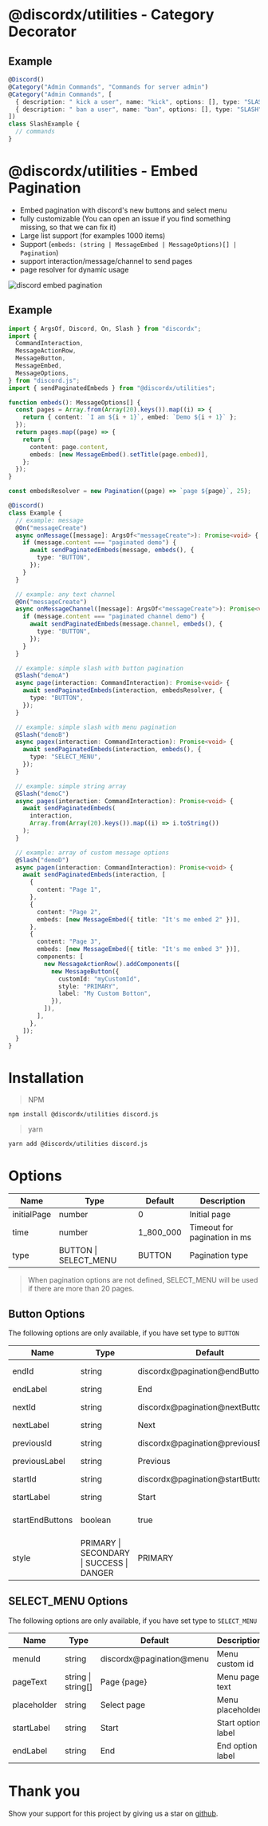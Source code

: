 # @discordx/utilities - Category Decorator

## Example

```ts
@Discord()
@Category("Admin Commands", "Commands for server admin")
@Category("Admin Commands", [
  { description: " kick a user", name: "kick", options: [], type: "SLASH" },
  { description: " ban a user", name: "ban", options: [], type: "SLASH" },
])
class SlashExample {
  // commands
}
```

# @discordx/utilities - Embed Pagination

- Embed pagination with discord's new buttons and select menu
- fully customizable (You can open an issue if you find something missing, so that we can fix it)
- Large list support (for examples 1000 items)
- Support (`embeds: (string | MessageEmbed | MessageOptions)[] | Pagination`)
- support interaction/message/channel to send pages
- page resolver for dynamic usage

![discord embed pagination](https://github.com/oceanroleplay/discord.ts/raw/main/packages/utilities/images/discord-embed-pagination.jpg)

## Example

```ts
import { ArgsOf, Discord, On, Slash } from "discordx";
import {
  CommandInteraction,
  MessageActionRow,
  MessageButton,
  MessageEmbed,
  MessageOptions,
} from "discord.js";
import { sendPaginatedEmbeds } from "@discordx/utilities";

function embeds(): MessageOptions[] {
  const pages = Array.from(Array(20).keys()).map((i) => {
    return { content: `I am ${i + 1}`, embed: `Demo ${i + 1}` };
  });
  return pages.map((page) => {
    return {
      content: page.content,
      embeds: [new MessageEmbed().setTitle(page.embed)],
    };
  });
}

const embedsResolver = new Pagination((page) => `page ${page}`, 25);

@Discord()
class Example {
  // example: message
  @On("messageCreate")
  async onMessage([message]: ArgsOf<"messageCreate">): Promise<void> {
    if (message.content === "paginated demo") {
      await sendPaginatedEmbeds(message, embeds(), {
        type: "BUTTON",
      });
    }
  }

  // example: any text channel
  @On("messageCreate")
  async onMessageChannel([message]: ArgsOf<"messageCreate">): Promise<void> {
    if (message.content === "paginated channel demo") {
      await sendPaginatedEmbeds(message.channel, embeds(), {
        type: "BUTTON",
      });
    }
  }

  // example: simple slash with button pagination
  @Slash("demoA")
  async page(interaction: CommandInteraction): Promise<void> {
    await sendPaginatedEmbeds(interaction, embedsResolver, {
      type: "BUTTON",
    });
  }

  // example: simple slash with menu pagination
  @Slash("demoB")
  async pagex(interaction: CommandInteraction): Promise<void> {
    await sendPaginatedEmbeds(interaction, embeds(), {
      type: "SELECT_MENU",
    });
  }

  // example: simple string array
  @Slash("demoC")
  async pages(interaction: CommandInteraction): Promise<void> {
    await sendPaginatedEmbeds(
      interaction,
      Array.from(Array(20).keys()).map((i) => i.toString())
    );
  }

  // example: array of custom message options
  @Slash("demoD")
  async pagen(interaction: CommandInteraction): Promise<void> {
    await sendPaginatedEmbeds(interaction, [
      {
        content: "Page 1",
      },
      {
        content: "Page 2",
        embeds: [new MessageEmbed({ title: "It's me embed 2" })],
      },
      {
        content: "Page 3",
        embeds: [new MessageEmbed({ title: "It's me embed 3" })],
        components: [
          new MessageActionRow().addComponents([
            new MessageButton({
              customId: "myCustomId",
              style: "PRIMARY",
              label: "My Custom Botton",
            }),
          ]),
        ],
      },
    ]);
  }
}
```

# Installation

> NPM

```
npm install @discordx/utilities discord.js
```

> yarn

```
yarn add @discordx/utilities discord.js
```

# Options

| Name        | Type                  | Default   | Description                  |
| ----------- | --------------------- | --------- | ---------------------------- |
| initialPage | number                | 0         | Initial page                 |
| time        | number                | 1_800_000 | Timeout for pagination in ms |
| type        | BUTTON \| SELECT_MENU | BUTTON    | Pagination type              |

> When pagination options are not defined, SELECT_MENU will be used if there are more than 20 pages.

## Button Options

The following options are only available, if you have set type to `BUTTON`

| Name            | Type                                      | Default                            | Description            |
| --------------- | ----------------------------------------- | ---------------------------------- | ---------------------- |
| endId           | string                                    | discordx@pagination@endButton      | Button custom id       |
| endLabel        | string                                    | End                                | Button lable           |
| nextId          | string                                    | discordx@pagination@nextButton     | Button custom id       |
| nextLabel       | string                                    | Next                               | Button lable           |
| previousId      | string                                    | discordx@pagination@previousButton | Button custom id       |
| previousLabel   | string                                    | Previous                           | Button lable           |
| startId         | string                                    | discordx@pagination@startButton    | Button custom id       |
| startLabel      | string                                    | Start                              | Button lable           |
| startEndButtons | boolean                                   | true                               | Show start/end buttons |
| style           | PRIMARY \| SECONDARY \| SUCCESS \| DANGER | PRIMARY                            | Button style           |

## SELECT_MENU Options

The following options are only available, if you have set type to `SELECT_MENU`

| Name        | Type               | Default                  | Description        |
| ----------- | ------------------ | ------------------------ | ------------------ |
| menuId      | string             | discordx@pagination@menu | Menu custom id     |
| pageText    | string \| string[] | Page {page}              | Menu page text     |
| placeholder | string             | Select page              | Menu placeholder   |
| startLabel  | string             | Start                    | Start option label |
| endLabel    | string             | End                      | End option label   |

# Thank you

Show your support for this project by giving us a star on [github](https://github.com/oceanroleplay/discord.ts).
